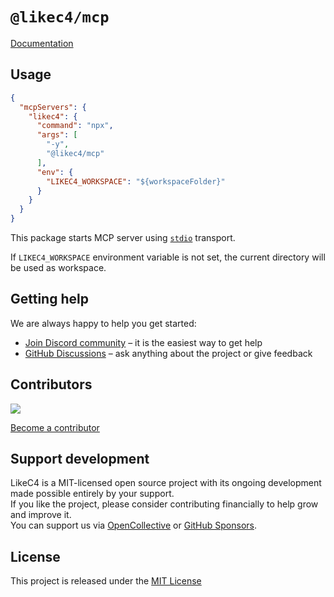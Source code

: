 # `@likec4/mcp`

[Documentation](https://likec4.dev/tooling/mcp/)

## Usage

```json
{
  "mcpServers": {
    "likec4": {
      "command": "npx",
      "args": [
        "-y",
        "@likec4/mcp"
      ],
      "env": {
        "LIKEC4_WORKSPACE": "${workspaceFolder}"
      }
    }
  }
}
```

This package starts MCP server using [`stdio`](https://modelcontextprotocol.io/specification/2025-06-18/basic/transports#stdio) transport.

If `LIKEC4_WORKSPACE` environment variable is not set, the current directory will be used as workspace.

## Getting help

We are always happy to help you get started:

- [Join Discord community](https://discord.gg/86ZSpjKAdA) – it is the easiest way to get help
- [GitHub Discussions](https://github.com/likec4/likec4/discussions) – ask anything about the project or give feedback

## Contributors

<a href="https://github.com/likec4/likec4/graphs/contributors">
  <img src="https://contrib.rocks/image?repo=likec4/likec4" />
</a>

[Become a contributor](../../CONTRIBUTING.md)

## Support development

LikeC4 is a MIT-licensed open source project with its ongoing development made possible entirely by your support.\
If you like the project, please consider contributing financially to help grow and improve it.\
You can support us via [OpenCollective](https://opencollective.com/likec4) or [GitHub Sponsors](https://github.com/sponsors/likec4).

## License

This project is released under the [MIT License](LICENSE)
